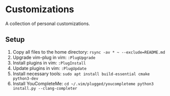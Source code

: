 # Customizations
A collection of personal customizations.
## Setup
1. Copy all files to the home directory:
`rsync -av * ~ --exclude=README.md`
2. Upgrade vim-plug in vim:
`:PlugUpgrade`
3. Install plugins in vim:
`:PlugInstall`
4. Update plugins in vim:
`:PlugUpdate`
5. Install necessary tools:
`sudo apt install build-essential cmake python3-dev`
6. Install YouCompleteMe:
`cd ~/.vim/plugged/youcompleteme
python3 install.py --clang-completer`
